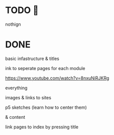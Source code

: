 # TODO 🚧

nothign

# DONE

basic infastructure & titles

ink to seperate pages for each module 


https://www.youtube.com/watch?v=8nxuNiRJKRg

everything

images & links to sites

p5 sketches (learn how to center them)

& content

link pages to index by pressing title